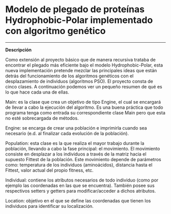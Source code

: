 <!--Creado por Jonathan Carrero -->

**Modelo de plegado de proteínas Hydrophobic-Polar implementado con algoritmo genético**
==============
--------------

**Descripción**

Como extensión al proyecto básico que de manera recursiva trataba de encontrar el plegado más eficiente bajo el modelo Hydrophobic-Polar, esta nueva implementación pretende mezclar las principales ideas que están detrás del funcionamiento de los algoritmos genéticos con el desplazamiento de individuos (algoritmos PSO). El proyecto consta de cinco clases. A continuación podemos ver un pequeño resumen de qué es lo que hace cada una de ellas.

Main: es la clase que crea un objetivo de tipo Engine, el cual se encargará de llevar a cabo la ejecución del algoritmo. Es una buena práctica que todo programa tenga como entrada su correspondiente clase Main pero que esta no esté sobrecargada de métodos.

Engine: se encarga de crear una población e imprimirla cuando sea necesario (e.d. al finalizar cada evolución de la población).

Population: esta clase es la que realiza el mayor trabajo durante la población, llevando a cabo la fase principal: el movimiento. El movimiento consiste en desplazar a los individuos a través de la matriz hacia el supuesto Fittest de la población. Este movimiento depende de parámetros como: temperatura de los individuos (aminoácidos), distancia hasta el Fittest, valor actual del propio fitness, etc.

Individual: contiene los atributos necesarios de todo individuo (como por ejemplo las coordenadas en las que se encuentra). También posee sus respectivos setters y getters para modificar/acceder a dichos atributos.

Location: objetivo en el que se define las coordenadas que tienen los individuos para identificar su localización. 

